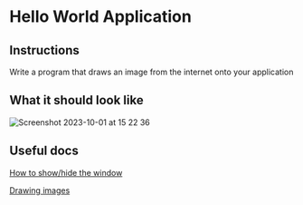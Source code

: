 # Hello World Application

## Instructions

Write a program that draws an image from the internet onto your application

## What it should look like

![Screenshot 2023-10-01 at 15 22 36](https://github.com/Mistium/Origin-OS/assets/92952823/8e3ec010-7f10-48dc-a6ed-347f57f81d48)

## Useful docs

[How to show/hide the window](https://github.com/Mistium/Origin-OS/blob/main/Websites/origin.web/docs/osl/window.md#showinghiding-window)

[Drawing images](https://github.com/Mistium/Origin-OS/blob/main/Websites/origin.web/docs/osl/ui.md#main-ui-elements)
